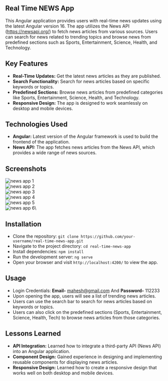 ## Real Time NEWS App

This Angular application provides users with real-time news updates using the latest Angular version 16. The app utilizes the News API (https://newsapi.org/) to fetch news articles from various sources. Users can search for news related to trending topics and browse news from predefined sections such as Sports, Entertainment, Science, Health, and Technology.


## Key Features
- **Real-Time Updates:** Get the latest news articles as they are published.
- **Search Functionality:** Search for news articles based on specific keywords or topics.
- **Predefined Sections:** Browse news articles from predefined categories like Sports, Entertainment, Science, Health, and Technology.
- **Responsive Design:** The app is designed to work seamlessly on desktop and mobile devices.


## Technologies Used
- **Angular:** Latest version of the Angular framework is used to build the frontend of the application.
- **News API:** The app fetches news articles from the News API, which provides a wide range of news sources.

  
## Screenshots
![news app 1](https://github.com/RaghavRD/Real-Time-NEWS-App/assets/108291726/405c3ba8-836a-46ee-a9a2-396c860ff281)\
![news app 2](https://github.com/RaghavRD/Real-Time-NEWS-App/assets/108291726/d8a032b7-730e-4071-ac72-9e06a63dd93c)\
![news app 3](https://github.com/RaghavRD/Real-Time-NEWS-App/assets/108291726/8a779e12-4c16-4fb6-9267-ad782bb190c5)\
![news app 4](https://github.com/RaghavRD/Real-Time-NEWS-App/assets/108291726/6d0c54e9-87cc-45cb-9f95-bfb004d72421)\
![news app 5](https://github.com/RaghavRD/Real-Time-NEWS-App/assets/108291726/498ccc8e-ea20-4b6b-99cc-052d0858de70)\
![news app 6](https://github.com/RaghavRD/Real-Time-NEWS-App/assets/108291726/481e55db-2797-4cb6-9c15-44598ba50839)\


## Installation
- Clone the repository: `git clone https://github.com/your-username/real-time-news-app.git`
- Navigate to the project directory: `cd real-time-news-app`
- Install dependencies: `npm install`
- Run the development server: `ng serve`
- Open your browser and visit `http://localhost:4200/` to view the app.

  
## Usage
- Login Credentials: **Email-** mahesh@gmail.com And **Password-** 112233
- Upon opening the app, users will see a list of trending news articles.
- Users can use the search bar to search for news articles based on keywords or topics.
- Users can also click on the predefined sections (Sports, Entertainment, Science, Health, Tech) to browse news articles from those categories.

  
## Lessons Learned
- **API Integration:** Learned how to integrate a third-party API (News API) into an Angular application.
- **Component Design:** Gained experience in designing and implementing reusable components for displaying news articles.
- **Responsive Design:** Learned how to create a responsive design that works well on both desktop and mobile devices.

